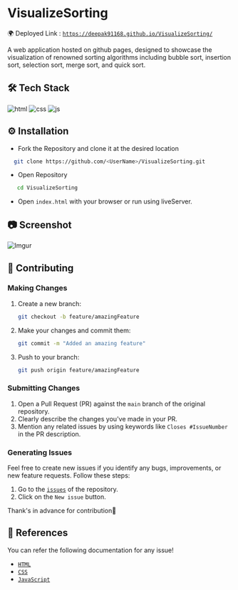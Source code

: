 # VisualizeSorting

 🌍 Deployed Link : [`https://deepak91168.github.io/VisualizeSorting/`](https://deepak91168.github.io/VisualizeSorting/)

 A web application hosted on github pages, designed to showcase the visualization of renowned sorting algorithms including bubble sort, insertion sort, selection sort, merge sort, and quick sort.

## 🛠 Tech Stack

 ![html](https://img.shields.io/badge/HTML-239120?style=for-the-badge&logo=html5&logoColor=white) ![css](https://img.shields.io/badge/CSS-E34F26?&style=for-the-badge&logo=css3&logoColor=white) ![js](https://img.shields.io/badge/JavaScript-F7DF1E?style=for-the-badge&logo=javascript&logoColor=black)


## ⚙️ Installation

- Fork the Repository and clone it at the desired location

```bash
  git clone https://github.com/<UserName>/VisualizeSorting.git
```
- Open Repository
```bash 
   cd VisualizeSorting
```
- Open `index.html` with your browser or run using liveServer.

## 📷 Screenshot
![Imgur](https://i.imgur.com/QBG3V0Q.png)

<!-- <a href="https://imgur.com/UYoqSKT"><img src="https://i.imgur.com/UYoqSKT.gif" title="source: imgur.com" /></a> -->

## 🤝 Contributing

### Making Changes

1. Create a new branch:
    ```bash
    git checkout -b feature/amazingFeature
    ```

2. Make your changes and commit them:
    ```bash
    git commit -m "Added an amazing feature"
    ```

3. Push to your branch:
    ```bash
    git push origin feature/amazingFeature
    ```

### Submitting Changes
1. Open a Pull Request (PR) against the `main` branch of the original repository.
2. Clearly describe the changes you've made in your PR.
3. Mention any related issues by using keywords like `Closes #IssueNumber` in the PR description.

### Generating Issues

Feel free to create new issues if you identify any bugs, improvements, or new feature requests. Follow these steps:

1. Go to the [`issues`](https://github.com/Deepak91168/VisualizeSorting/issues) of the repository.
2. Click on the `New issue` button.

Thank's in advance for contribution🌟


## 📝 References

You can refer the following documentation for any issue!

- [`HTML`](https://developer.mozilla.org/en-US/docs/Web/HTML)
- [`CSS`](https://developer.mozilla.org/en-US/docs/Web/CSS)
- [`JavaScript`](https://developer.mozilla.org/en-US/docs/Web/JavaScript)

